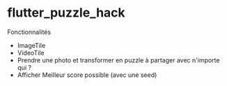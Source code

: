 # flutter_puzzle_hack

Fonctionnalités

- ImageTile
- VideoTile
- Prendre une photo et transformer en puzzle à partager avec n'importe qui ? 
- Afficher Meilleur score possible (avec une seed)